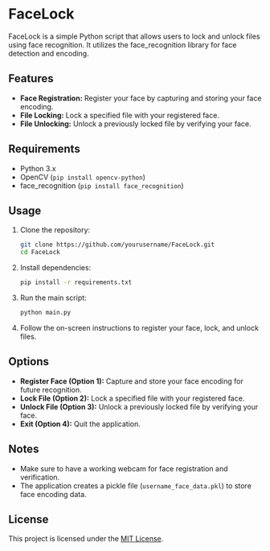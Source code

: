 # FaceLock

FaceLock is a simple Python script that allows users to lock and unlock files using face recognition. It utilizes the face_recognition library for face detection and encoding.

## Features

- **Face Registration:** Register your face by capturing and storing your face encoding.
- **File Locking:** Lock a specified file with your registered face.
- **File Unlocking:** Unlock a previously locked file by verifying your face.

## Requirements

- Python 3.x
- OpenCV (`pip install opencv-python`)
- face_recognition (`pip install face_recognition`)

## Usage

1. Clone the repository:

   ```bash
   git clone https://github.com/yourusername/FaceLock.git
   cd FaceLock
   ```

2. Install dependencies:

   ```bash
   pip install -r requirements.txt
   ```

3. Run the main script:

   ```bash
   python main.py
   ```

4. Follow the on-screen instructions to register your face, lock, and unlock files.

## Options

- **Register Face (Option 1):** Capture and store your face encoding for future recognition.
- **Lock File (Option 2):** Lock a specified file with your registered face.
- **Unlock File (Option 3):** Unlock a previously locked file by verifying your face.
- **Exit (Option 4):** Quit the application.

## Notes

- Make sure to have a working webcam for face registration and verification.
- The application creates a pickle file (`username_face_data.pkl`) to store face encoding data.

## License

This project is licensed under the [MIT License](LICENSE).

